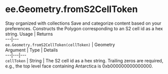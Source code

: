  
#  ee.Geometry.fromS2CellToken
Stay organized with collections  Save and categorize content based on your preferences. 
Constructs the Polygon corresponding to an S2 cell id as a hex string. Usage | Returns  
---|---  
`ee.Geometry.fromS2CellToken(cellToken)` | Geometry  
Argument | Type | Details  
---|---|---  
`cellToken` | String | The S2 cell id as a hex string. Trailing zeros are required, e.g., the top level face containing Antarctica is 0xb000000000000000.  
